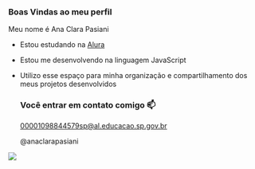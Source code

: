 ### Boas Vindas ao meu perfil 

Meu nome é Ana Clara Pasiani

- Estou estudando na [Alura](https://www.alura.com.br)
- Estou me desenvolvendo na linguagem JavaScript
- Utilizo esse espaço para minha organização e compartilhamento dos meus projetos desenvolvidos
  
  ### Você entrar em contato comigo 📫

  00001098844579sp@al.educacao.sp.gov.br

  @anaclarapasiani

![](https://media1.tenor.com/m/opEBWw0uddoAAAAC/umm.gif)
  

